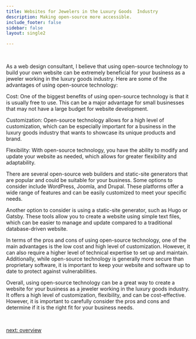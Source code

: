 ```yaml
---
title: Websites for Jewelers in the Luxury Goods  Industry
description: Making open-source more accessible.
include_footer: false
sidebar: false
layout: single2

---
```


<br>
<p>
As a web design consultant, I believe that using open-source technology to build your own website can be extremely beneficial for your business as a jeweler working in the luxury goods industry. Here are some of the advantages of using open-source technology:

Cost: One of the biggest benefits of using open-source technology is that it is usually free to use. This can be a major advantage for small businesses that may not have a large budget for website development.

Customization: Open-source technology allows for a high level of customization, which can be especially important for a business in the luxury goods industry that wants to showcase its unique products and brand.

Flexibility: With open-source technology, you have the ability to modify and update your website as needed, which allows for greater flexibility and adaptability.

There are several open-source web builders and static-site generators that are popular and could be suitable for your business. Some options to consider include WordPress, Joomla, and Drupal. These platforms offer a wide range of features and can be easily customized to meet your specific needs.

Another option to consider is using a static-site generator, such as Hugo or Gatsby. These tools allow you to create a website using simple text files, which can be easier to manage and update compared to a traditional database-driven website.

In terms of the pros and cons of using open-source technology, one of the main advantages is the low cost and high level of customization. However, it can also require a higher level of technical expertise to set up and maintain. Additionally, while open-source technology is generally more secure than proprietary software, it is important to keep your website and software up to date to protect against vulnerabilities.

Overall, using open-source technology can be a great way to create a website for your business as a jeweler working in the luxury goods industry. It offers a high level of customization, flexibility, and can be cost-effective. However, it is important to carefully consider the pros and cons and determine if it is the right fit for your business needs.

<br>

<a href="https://workdojos.com/jeweler/overview">next: overview</a>
<br>
<br>
</p>
